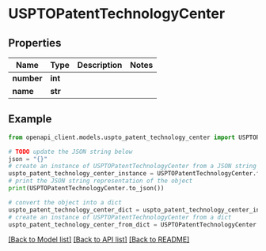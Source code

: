 # USPTOPatentTechnologyCenter


## Properties

Name | Type | Description | Notes
------------ | ------------- | ------------- | -------------
**number** | **int** |  | 
**name** | **str** |  | 

## Example

```python
from openapi_client.models.uspto_patent_technology_center import USPTOPatentTechnologyCenter

# TODO update the JSON string below
json = "{}"
# create an instance of USPTOPatentTechnologyCenter from a JSON string
uspto_patent_technology_center_instance = USPTOPatentTechnologyCenter.from_json(json)
# print the JSON string representation of the object
print(USPTOPatentTechnologyCenter.to_json())

# convert the object into a dict
uspto_patent_technology_center_dict = uspto_patent_technology_center_instance.to_dict()
# create an instance of USPTOPatentTechnologyCenter from a dict
uspto_patent_technology_center_from_dict = USPTOPatentTechnologyCenter.from_dict(uspto_patent_technology_center_dict)
```
[[Back to Model list]](../README.md#documentation-for-models) [[Back to API list]](../README.md#documentation-for-api-endpoints) [[Back to README]](../README.md)


